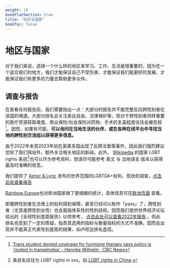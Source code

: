 ```yaml
---
weight: 10
bookFlatSection: true
title: "地区与国家"
bookToc: false
---
```


# 地区与国家

对于我们来说，选择一个什么样的地区来学习、工作、生活是很重要的，因为在一个适合我们的地方，我们才能保证自己不受伤害、才能保证我们能更好的发展、才能保证我们有更多的力量去帮助更多伙伴。

## 调查与报告

在查看任何报告前，我们需要指出一点：大部分的报告并不能完整反应跨性别者在该国的境遇。大部分排名会关注表达自由、法律保护等，但对于跨性别者同样重要的医疗资源获取难度、商业保险/社会保险对药物、手术的复盖程度往往会被忽视[^1]。因而，如果有可能，**可以询问在当地生活的伙伴，或在各种在线平台中寻找当地的跨性别交流组以获得更多信息。**

由于2022年末至2023年初在英美多国出现了反跨法案等事件，因此我们强烈建议您除了我们网站外，额外关注相关地区的新闻。此外， [Wikipedia](https://en.wikipedia.org/) 的国家 LGBT rights 条目[^2]也可以作为参考资料，但请尽可能参考 英文 与 当地语言 版本以获得最及时准确的信息。

我们提供了 [Asher & Lyric](https://www.asherfergusson.com/) 发布的世界范围的LGBTQA+权利、现状的调查，[点击此处查看报告](https://www.asherfergusson.com/lgbtq-travel-safety/)

[Rainbow Europe](https://www.rainbow-europe.org/)也对欧洲国家做了更细緻的统计，具体信息可在[欧洲页面](../../docs/countries/Europe/) 查看。

即便跨性别者在法律上的权利得到保障，甚至已经可以称作「pass」了，跨性别者（尤其是跨性别女性）也会面临体系性的性别歧视。因而我们提供世界经济论坛给出的《全球性别差距报告》以供参考， [点击此处可以查看2022年报告](https://www.weforum.org/reports/global-gender-gap-report-2022/) 。但此排名也受到了一定的质疑，指责其选用的指标与衡量指标的方式不准确，因而会出现并不能真正代表性别差距的结果，如卢旺达排名虚高。

[^1]: [Trans student denied coverage for hormone therapy says policy is 'rooted in transphobia' - Henrike Wilhelm · CBC News](https://www.cbc.ca/news/canada/newfoundland-labrador/trans-student-no-hormone-therapy-1-6269186-1.6269186)
[^2]: 条目名往往为 LGBT rights in xxx。如 [LGBT rights in China](https://en.wikipedia.org/wiki/LGBT_rights_in_China).